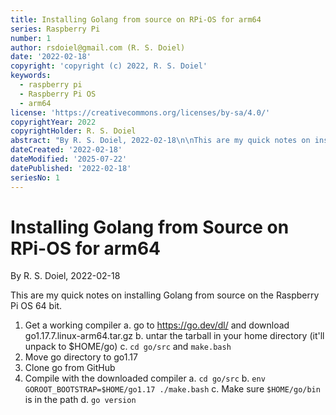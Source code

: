 ```yaml
---
title: Installing Golang from source on RPi-OS for arm64
series: Raspberry Pi
number: 1
author: rsdoiel@gmail.com (R. S. Doiel)
date: '2022-02-18'
copyright: 'copyright (c) 2022, R. S. Doiel'
keywords:
  - raspberry pi
  - Raspberry Pi OS
  - arm64
license: 'https://creativecommons.org/licenses/by-sa/4.0/'
copyrightYear: 2022
copyrightHolder: R. S. Doiel
abstract: "By R. S. Doiel, 2022-02-18\n\nThis are my quick notes on installing Golang from source on the Raspberry Pi OS 64 bit.\n\n1. Get a working compiler\n\ta. go to https://go.dev/dl/ and download go1.17.7.linux-arm64.tar.gz\n\tb. untar the tarball in your home directory (it'll unpack to $HOME/go)\n\tc. `cd go/src` and `make.bash`\n2. Move go directory to go1.17\n3. Clone go from GitHub\n4. Compile with the downloaded compiler\n\ta. `cd go/src`\n\tb. `env GOROOT_BOOTSTRAP=$HOME/go1.17 ./make.bash`\n\tc. Make sure `$HOME/go/bin` is in the path\n\td. `go version`\n\n\n"
dateCreated: '2022-02-18'
dateModified: '2025-07-22'
datePublished: '2022-02-18'
seriesNo: 1
---
```


Installing Golang from Source on RPi-OS for arm64
==========================================

By R. S. Doiel, 2022-02-18

This are my quick notes on installing Golang from source on the Raspberry Pi OS 64 bit.

1. Get a working compiler
	a. go to https://go.dev/dl/ and download go1.17.7.linux-arm64.tar.gz
	b. untar the tarball in your home directory (it'll unpack to $HOME/go)
	c. `cd go/src` and `make.bash`
2. Move go directory to go1.17
3. Clone go from GitHub
4. Compile with the downloaded compiler
	a. `cd go/src`
	b. `env GOROOT_BOOTSTRAP=$HOME/go1.17 ./make.bash`
	c. Make sure `$HOME/go/bin` is in the path
	d. `go version`